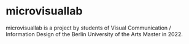 # microvisuallab

microvisuallab is a project by students of Visual Communication / Information Design 
of the Berlin University of the Arts Master in 2022. 
